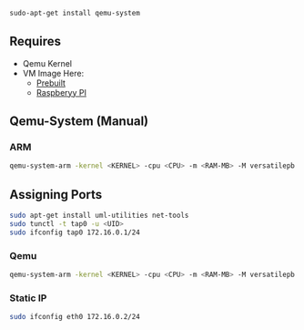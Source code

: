 ``` bash
sudo-apt-get install qemu-system
```

## Requires
- Qemu Kernel
- VM Image Here:
	- [Prebuilt](https://blahcat.github.io/2017/25/qemu-images-to-play-with/)
	- [Raspberyy PI](http://downloads.raspberrypi.org/raspbian/images/rapbian-2017=04-10/)

## Qemu-System (Manual)
### ARM
```bash
qemu-system-arm -kernel <KERNEL> -cpu <CPU> -m <RAM-MB> -M versatilepb -serial stdio -append "root=/dev/sda2 roofstype=ext4 rw" -hda <IMAGE0> -hdb <IMAGE1> -nic user,hostfwd=tcp::5022-:22 -no-reboot
```

## Assigning Ports
``` bash
sudo apt-get install uml-utilities net-tools
sudo tunctl -t tap0 -u <UID>
sudo ifconfig tap0 172.16.0.1/24
```

### Qemu
```bash
qemu-system-arm -kernel <KERNEL> -cpu <CPU> -m <RAM-MB> -M versatilepb -serial stdio -append "root=/dev/sda2 roofstype=ext4 rw" -hda <IMAGE> -net nic -net tap,ifname=tap0,script=no,downscript=no -no-reboot
```

### Static IP
```bash
sudo ifconfig eth0 172.16.0.2/24
```
